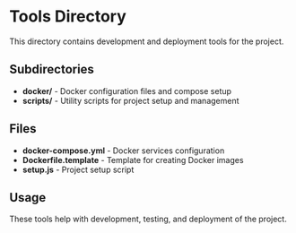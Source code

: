 # Tools Directory

This directory contains development and deployment tools for the project.

## Subdirectories

- **docker/** - Docker configuration files and compose setup
- **scripts/** - Utility scripts for project setup and management

## Files

- **docker-compose.yml** - Docker services configuration
- **Dockerfile.template** - Template for creating Docker images
- **setup.js** - Project setup script

## Usage

These tools help with development, testing, and deployment of the project.
